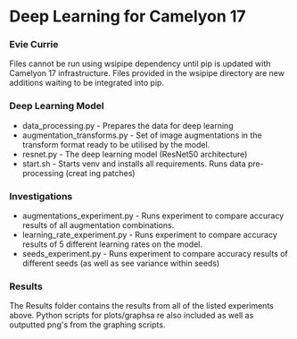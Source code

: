 # Deep Learning for Camelyon 17
### Evie Currie
Files cannot be run using wsipipe dependency until pip is updated with Camelyon 17 infrastructure. Files provided in the wsipipe directory are new additions waiting to be integrated into pip.

### Deep Learning Model
 
- data_processing.py - Prepares the data for deep learning
- augmentation_transforms.py - Set of image augmentations in the transform format ready to be utilised by the model.
- resnet.py - The deep learning model (ResNet50 architecture)
- start.sh - Starts venv and installs all requirements. Runs data pre-processing (creat ing patches)

### Investigations
- augmentations_experiment.py - Runs experiment to compare accuracy results of all augmentation combinations.
- learning_rate_experiment.py - Runs experiment to compare accuracy results of 5 different learning rates on the model.
- seeds_experiment.py - Runs experiment to compare accuracy results of different seeds (as well as see variance within seeds)

### Results
The Results folder contains the results from all of the listed experiments above. Python scripts for plots/graphsa re also included as well as outputted png's from the graphing scripts.